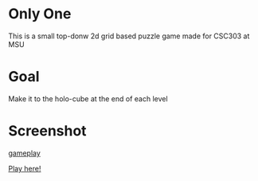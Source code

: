 # Only One
This is a small top-donw 2d grid based puzzle game made for CSC303 at MSU

# Goal
Make it to the holo-cube at the end of each level

# Screenshot
[gameplay](/assets/images/screenShot.png)

[Play here!](https://zelphy712.github.io/haxe-game-final-project/)

